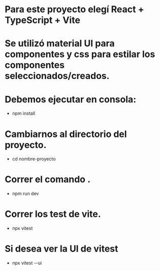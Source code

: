 # Para este proyecto elegí React + TypeScript + Vite
# Se utilizó material UI para componentes y css para estilar los componentes seleccionados/creados.

# Debemos ejecutar en consola:
- npm install
# Cambiarnos al directorio del proyecto.
- cd nombre-proyecto
# Correr el comando .
- npm run dev 
# Correr los test de vite.
- npx vitest
# Si desea ver la UI de vitest
- npx vitest --ui

